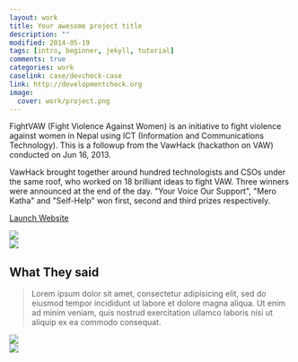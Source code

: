 ```yaml
---
layout: work
title: Your awesome project title
description: ""
modified: 2014-05-19
tags: [intro, beginner, jekyll, tutorial]
comments: true
categories: work
caselink: case/devcheck-case
link: http://developmentcheck.org  
image:
  cover: work/project.png
---
```


<div class="layout work-description">
<p>FightVAW (Fight Violence Against Women) is an initiative to fight violence against women in Nepal using ICT (Information and Communications Technology). This is a followup from the VawHack (hackathon on VAW) conducted on Jun 16, 2013.</p>

<p>VawHack brought together around hundred technologists and CSOs under the same roof, who worked on 18 brilliant ideas to fight VAW. Three winners were announced at the end of the day. "Your Voice Our Support", "Mero Katha" and "Self-Help" won first, second and third prizes respectively.</p>

<a href="{{ page.link }}" target="_blank" class="button work-btn launch-btn"><span class="see-work"> Launch Website</span><span class="progress"></span></a>
</div>
<div class="screenshot-wrapper">
<div class="layout inner-screenshot">
<div class="screenshot">
<img src="{{ site.url }}/images/work/fightvaw/fightvawimg-1.png"/> 
</div>
<div class="screenshot">
<img src="{{ site.url }}/images/work/fightvaw/fightvawimg-2.png"/> 
</div>
</div>
</div>

## What They said

> Lorem ipsum dolor sit amet, consectetur adipisicing elit, sed do eiusmod tempor incididunt ut labore et dolore magna aliqua. Ut enim ad minim veniam, quis nostrud exercitation ullamco laboris nisi ut aliquip ex ea commodo consequat.


<div class="screenshot-wrapper">
<div class="layout inner-screenshot">
<div class="screenshot">
<img src="{{ site.url }}/images/work/fightvaw/fightvawimg-3.png"/> 
</div>
<div class="screenshot">
<img src="{{ site.url }}/images/work/fightvaw/fightvawimg-4.png"/> 
</div>
</div>
</div>
